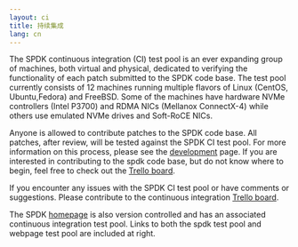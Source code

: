 ```yaml
---
layout: ci
title: 持续集成
lang: cn
---
```


The SPDK continuous integration (CI) test pool is an ever expanding group of machines, both virtual and physical, dedicated to verifying the functionality of each patch submitted to the SPDK code base. The test pool currently consists of 12 machines running multiple flavors of Linux (CentOS, Ubuntu,Fedora) and FreeBSD. Some of the machines have hardware NVMe controllers (Intel P3700) and RDMA NICs (Mellanox ConnectX-4) while others use emulated NVMe drives and Soft-RoCE NICs.

Anyone is allowed to contribute patches to the SPDK code base. All patches, after review, will be tested against the SPDK CI test pool. For more information on this process, please see the [development](http://www.spdk.io/cn/development/) page. If you are interested in contributing to the spdk code base, but do not know where to begin, feel free to check out the [Trello board](http://www.spdk.io/cn/development/).

If you encounter any issues with the SPDK CI test pool or have comments or suggestions. Please contribute to the continuous integration [Trello board](https://trello.com/b/3DvD85zi/continuous-integration).

The SPDK [homepage](http://www.spdk.io/cn/) is also version controlled and has an associated continuous integration test pool. Links to both the spdk test pool and webpage test pool are included at right.
